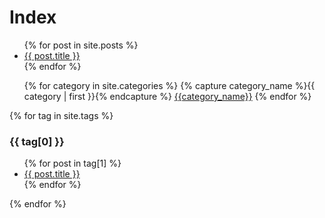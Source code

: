 # Index

<ul>
  {% for post in site.posts %}
    <li>
      <a href="{{ post.url }}">{{ post.title }}</a>
    </li>
  {% endfor %}
</ul>

<ul>
  {% for category in site.categories %}
    {% capture category_name %}{{ category | first }}{% endcapture %}
      <a href="{{site.baseurl}}/{{category_name}}">{{category_name}}</a>
  {% endfor %}
</ul>


{% for tag in site.tags %}
  <h3>{{ tag[0] }}</h3>
  <ul>
    {% for post in tag[1] %}
      <li><a href="{{ post.url }}">{{ post.title }}</a></li>
    {% endfor %}
  </ul>
{% endfor %}

